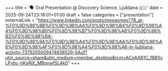 +++
title = '🗣 Oral Presentation @ Discovery Science, Ljubljana 🇸🇮'
date = 2025-09-24T23:18:01+01:00
draft = false
categories = ["presentation"]
externalLink = "https://www.linkedin.com/posts/inesgomes778_at-%F0%9D%98%8B%F0%9D%98%AA%F0%9D%98%B4%F0%9D%98%A4%F0%9D%98%B0%F0%9D%98%B7%F0%9D%98%A6%F0%9D%98%B3%F0%9D%98%BA-%F0%9D%98%9A%F0%9D%98%A4%F0%9D%98%AA%F0%9D%98%A6%F0%9D%98%AF%F0%9D%98%A4%F0%9D%98%A6-in-ljubljana-activity-7379205009474838529-SAuf?utm_source=share&utm_medium=member_desktop&rcm=ACoAAB1C_f8B1jvLPvbc-hKsRlX_MBqywfSL4k0"
+++
